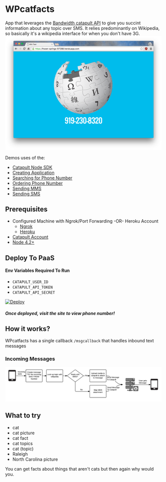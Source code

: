 # WPcatfacts
App that leverages the [Bandwidth catapult API](http://ap.bandwidth.com//?utm_medium=social&utm_source=github&utm_campaign=dtolb&utm_content=_) to give you succint information about any topic over SMS.  It relies predominantly on Wikipedia, so basically it's a wikipedia interface for when you don't have 3G.
[![Screen Shot](/readme_images/screenshot.png?raw=true)](https://frozen-springs-97288.herokuapp.com/)

Demos uses of the:
* [Catapult Node SDK](https://github.com/bandwidthcom/node-bandwidth)
* [Creating Application](http://ap.bandwidth.com/docs/rest-api/applications/?utm_medium=social&utm_source=github&utm_campaign=dtolb&utm_content=_)
* [Searching for Phone Number](http://ap.bandwidth.com/docs/rest-api/available-numbers/#resourceGETv1availableNumberslocal/?utm_medium=social&utm_source=github&utm_campaign=dtolb&utm_content=_)
* [Ordering Phone Number](http://ap.bandwidth.com/docs/rest-api/phonenumbers/#resourcePOSTv1usersuserIdphoneNumbers/?utm_medium=social&utm_source=github&utm_campaign=dtolb&utm_content=_)
* [Sending MMS](http://ap.bandwidth.com/docs/rest-api/messages/#resourcePOSTv1usersuserIdmessages/?utm_medium=social&utm_source=github&utm_campaign=dtolb&utm_content=_)
* [Sending SMS](http://ap.bandwidth.com/docs/rest-api/messages/#resourcePOSTv1usersuserIdmessages/?utm_medium=social&utm_source=github&utm_campaign=dtolb&utm_content=_)

## Prerequisites
- Configured Machine with Ngrok/Port Forwarding -OR- Heroku Account
  - [Ngrok](https://ngrok.com/)
  - [Heroku](https://www.heroku.com/)
- [Catapult Account](http://ap.bandwidth.com/?utm_medium=social&utm_source=github&utm_campaign=dtolb&utm_content=_)
- [Node 4.2+](https://nodejs.org/en/download/releases/)

## Deploy To PaaS

#### Env Variables Required To Run
* ```CATAPULT_USER_ID```
* ```CATAPULT_API_TOKEN```
* ```CATAPULT_API_SECRET```

[![Deploy](https://www.herokucdn.com/deploy/button.svg)](https://heroku.com/deploy)

#### *Once deployed, visit the site to view phone number!*


## How it works?
WPcatfacts has a single callback ```/msgcallback``` that handles inbound text messages

### Incoming Messages
![Basic Flow](/readme_images/flow.png?raw=true)

## What to try
* cat
* cat picture
* cat fact
* cat topics
* cat (topic)
* Raleigh
* North Carolina picture

You can get facts about things that aren't cats but then again why would you.